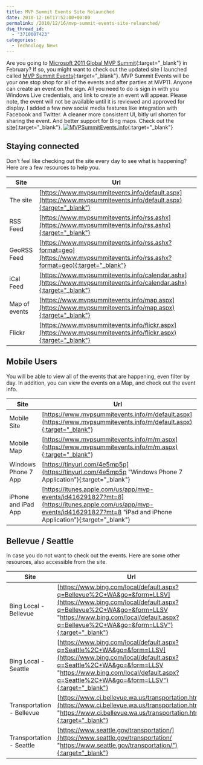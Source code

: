 ```yaml
---
title: MVP Summit Events Site Relaunched
date: 2010-12-16T17:52:00+00:00
permalink: /2010/12/16/mvp-summit-events-site-relaunched/
dsq_thread_id:
  - "3710607423"
categories:
  - Technology News
---
```

Are you going to [Microsoft 2011 Global MVP Summit](https://2011mvpsummit.com){:target="_blank"} in February? If so, you might want to check out the updated site I launched called [MVP Summit Events](https://mvpsummitevents.info){:target="_blank"}. MVP Summit Events will be your one stop shop for all of the events and after parties at MVP11. Anyone can create an event on the sign. All you need to do is sign in with you Windows Live credentials, and link to create an event will appear. Please note, the event will not be available until it is reviewed and approved for display. I added a few new social media features like integration with Facebook and Twitter. A cleaner more consistent UI, bitly url shorten for sharing the event. And better support for Bing maps. Check out the [site](https://mvpsummitevents.info){:target="_blank"}. [![MVPSummitEvents.info](/assets/images/posts/image_1.png "MVPSummitEvents.info")](https://mvpsummitevents.info "MVP Summit Events"){:target="_blank"}

## Staying connected

Don't feel like checking out the site every day to see what is happening? Here are a few resources to help you.

|Site|Url|
|--- |--- |
|The site|[https://www.mvpsummitevents.info/default.aspx](https://www.mvpsummitevents.info/default.aspx){:target="_blank"}|
|RSS Feed|[https://www.mvpsummitevents.info/rss.ashx](https://www.mvpsummitevents.info/rss.ashx){:target="_blank"}|
|GeoRSS Feed|[https://www.mvpsummitevents.info/rss.ashx?format=geo](https://www.mvpsummitevents.info/rss.ashx?format=geo){:target="_blank"}|
|iCal Feed|[https://www.mvpsummitevents.info/calendar.ashx](https://www.mvpsummitevents.info/calendar.ashx){:target="_blank"}|
|Map of events|[https://www.mvpsummitevents.info/map.aspx](https://www.mvpsummitevents.info/map.aspx){:target="_blank"}|
|Flickr|[https://www.mvpsummitevents.info/flickr.aspx](https://www.mvpsummitevents.info/flickr.aspx){:target="_blank"}|

## Mobile Users

You will be able to view all of the events that are happening, even filter by day. In addition, you can view the events on a Map, and check out the event info.

|Site|Url|
|--- |--- |
|Mobile Site|[https://www.mvpsummitevents.info/m/default.aspx](https://www.mvpsummitevents.info/m/default.aspx){:target="_blank"}|
|Mobile Map|[https://www.mvpsummitevents.info/m/m.aspx](https://www.mvpsummitevents.info/m/m.aspx){:target="_blank"}|
|Windows Phone 7 App|[https://tinyurl.com/4e5mp5p](https://tinyurl.com/4e5mp5p "Windows Phone 7 Application"){:target="_blank"}|
|iPhone and iPad App|[https://itunes.apple.com/us/app/mvp-events/id416291827?mt=8](https://itunes.apple.com/us/app/mvp-events/id416291827?mt=8 "iPad and iPhone Application"){:target="_blank"}|

## Bellevue / Seattle

In case you do not want to check out the events. Here are some other resources, also accessible from the site.

|Site|Url|
|--- |--- |
|Bing Local - Bellevue|[https://www.bing.com/local/default.aspx?q=Bellevue%2C+WA&go=&form=LLSV](https://www.bing.com/local/default.aspx?q=Bellevue%2C+WA&go=&form=LLSV "https://www.bing.com/local/default.aspx?q=Bellevue%2C+WA&go=&form=LLSV"){:target="_blank"}|
|Bing Local - Seattle|[https://www.bing.com/local/default.aspx?q=Seattle%2C+WA&go=&form=LLSV](https://www.bing.com/local/default.aspx?q=Seattle%2C+WA&go=&form=LLSV "https://www.bing.com/local/default.aspx?q=Seattle%2C+WA&go=&form=LLSV"){:target="_blank"}|
|Transportation - Bellevue|[https://www.ci.bellevue.wa.us/transportation.htm](https://www.ci.bellevue.wa.us/transportation.htm "https://www.ci.bellevue.wa.us/transportation.htm"){:target="_blank"}|
|Transportation - Seattle|[https://www.seattle.gov/transportation/](https://www.seattle.gov/transportation/ "https://www.seattle.gov/transportation/"){:target="_blank"}|
